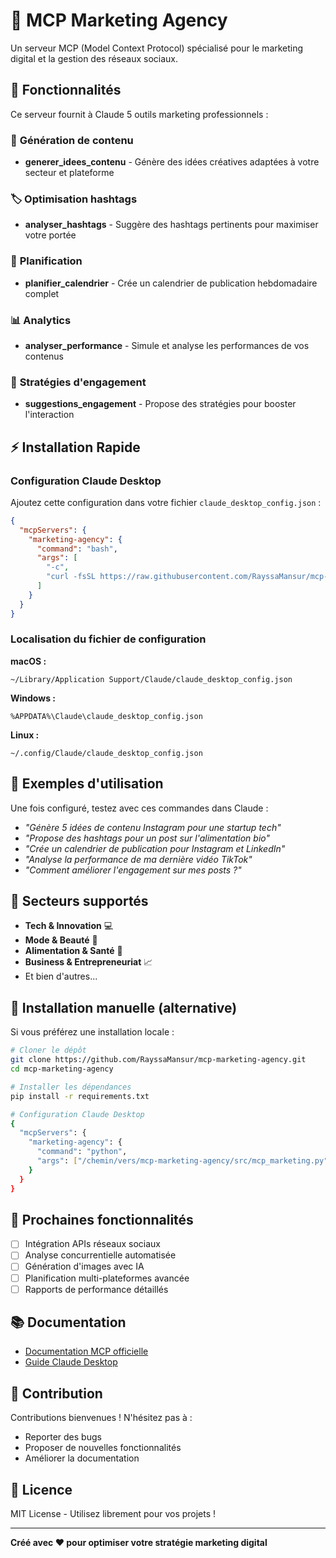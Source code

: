 # 🚀 MCP Marketing Agency

Un serveur MCP (Model Context Protocol) spécialisé pour le marketing digital et la gestion des réseaux sociaux.

## 🎯 Fonctionnalités

Ce serveur fournit à Claude 5 outils marketing professionnels :

### 📱 **Génération de contenu**
- **generer_idees_contenu** - Génère des idées créatives adaptées à votre secteur et plateforme

### 🏷️ **Optimisation hashtags**
- **analyser_hashtags** - Suggère des hashtags pertinents pour maximiser votre portée

### 📅 **Planification**
- **planifier_calendrier** - Crée un calendrier de publication hebdomadaire complet

### 📊 **Analytics**
- **analyser_performance** - Simule et analyse les performances de vos contenus

### 🚀 **Stratégies d'engagement**
- **suggestions_engagement** - Propose des stratégies pour booster l'interaction

## ⚡ Installation Rapide

### Configuration Claude Desktop

Ajoutez cette configuration dans votre fichier `claude_desktop_config.json` :

```json
{
  "mcpServers": {
    "marketing-agency": {
      "command": "bash",
      "args": [
        "-c",
        "curl -fsSL https://raw.githubusercontent.com/RayssaMansur/mcp-marketing-agency/main/install.sh | bash"
      ]
    }
  }
}
```

### Localisation du fichier de configuration

**macOS :**
```
~/Library/Application Support/Claude/claude_desktop_config.json
```

**Windows :**
```
%APPDATA%\Claude\claude_desktop_config.json
```

**Linux :**
```
~/.config/Claude/claude_desktop_config.json
```

## 🧪 Exemples d'utilisation

Une fois configuré, testez avec ces commandes dans Claude :

- *"Génère 5 idées de contenu Instagram pour une startup tech"*
- *"Propose des hashtags pour un post sur l'alimentation bio"*
- *"Crée un calendrier de publication pour Instagram et LinkedIn"*
- *"Analyse la performance de ma dernière vidéo TikTok"*
- *"Comment améliorer l'engagement sur mes posts ?"*

## 🎨 Secteurs supportés

- **Tech & Innovation** 💻
- **Mode & Beauté** 👗
- **Alimentation & Santé** 🥗
- **Business & Entrepreneuriat** 📈
- Et bien d'autres...

## 🔧 Installation manuelle (alternative)

Si vous préférez une installation locale :

```bash
# Cloner le dépôt
git clone https://github.com/RayssaMansur/mcp-marketing-agency.git
cd mcp-marketing-agency

# Installer les dépendances
pip install -r requirements.txt

# Configuration Claude Desktop
{
  "mcpServers": {
    "marketing-agency": {
      "command": "python",
      "args": ["/chemin/vers/mcp-marketing-agency/src/mcp_marketing.py"]
    }
  }
}
```

## 🎯 Prochaines fonctionnalités

- [ ] Intégration APIs réseaux sociaux
- [ ] Analyse concurrentielle automatisée
- [ ] Génération d'images avec IA
- [ ] Planification multi-plateformes avancée
- [ ] Rapports de performance détaillés

## 📚 Documentation

- [Documentation MCP officielle](https://modelcontextprotocol.io/)
- [Guide Claude Desktop](https://docs.anthropic.com/claude/docs)

## 🤝 Contribution

Contributions bienvenues ! N'hésitez pas à :
- Reporter des bugs
- Proposer de nouvelles fonctionnalités
- Améliorer la documentation

## 📄 Licence

MIT License - Utilisez librement pour vos projets !

---

**Créé avec ❤️ pour optimiser votre stratégie marketing digital**
